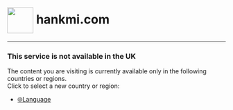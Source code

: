 # [<img src="https://www.hankmi.com/favicon.ico" width="60" height="60" align="center" />](https://www.hankmi.com/en) hankmi.com
  
***
   
### This service is not available in the UK
The content you are visiting is currently available only in the following countries or regions.  
Click to select a new country or region:  
* [🌐Language](https://www.hankmi.com/choose-country-region)
